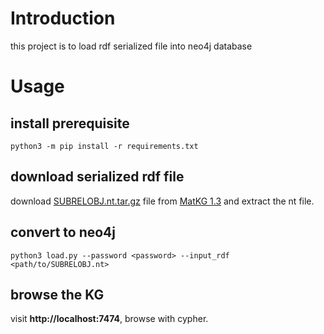 # Introduction

this project is to load rdf serialized file into neo4j database

# Usage

## install prerequisite

```shell
python3 -m pip install -r requirements.txt
```

## download serialized rdf file

download [SUBRELOBJ.nt.tar.gz](https://zenodo.org/records/10022727/files/SUBRELOBJ.nt.tar.gz?download=1) file from [MatKG 1.3](https://zenodo.org/records/10022727) and extract the nt file.

## convert to neo4j

```shell
python3 load.py --password <password> --input_rdf <path/to/SUBRELOBJ.nt>
```

## browse the KG

visit **http://localhost:7474**, browse with cypher.
